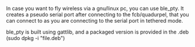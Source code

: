 In case you want to fly wireless via a gnu/linux pc, you can use ble_pty.
It creates a pseudo serial port after connecting to the fcb/quadurpel, that you can 
connect to as you are connecting to the serial port in tethered mode.

ble_pty is built using gattlib, and a packaged version is provided in the .deb
(sudo dpkg -i "file.deb")